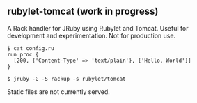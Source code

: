 rubylet-tomcat (work in progress)
-------------

A Rack handler for JRuby using Rubylet and Tomcat.  Useful for
development and experimentation.  Not for production use.

    $ cat config.ru
    run proc {
      [200, {'Content-Type' => 'text/plain'}, ['Hello, World']]
    }

    $ jruby -G -S rackup -s rubylet/tomcat

Static files are not currently served.

